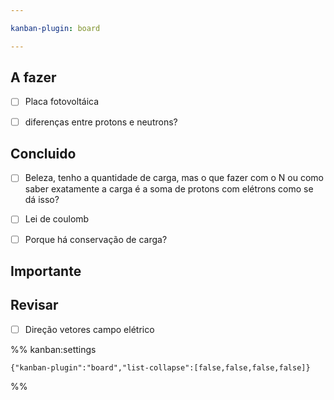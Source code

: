 ```yaml
---

kanban-plugin: board

---
```


## A fazer

- [ ] Placa fotovoltáica
- [ ] diferenças entre protons e neutrons?


## Concluido

- [ ] Beleza, tenho a quantidade de carga, mas o que fazer com o N ou como saber exatamente a carga é a soma de protons com elétrons como se dá isso?
- [ ] Lei de coulomb
- [ ] Porque há conservação de carga?


## Importante



## Revisar

- [ ] Direção vetores campo elétrico




%% kanban:settings
```
{"kanban-plugin":"board","list-collapse":[false,false,false,false]}
```
%%